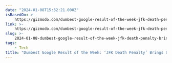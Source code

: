 ```yaml
---
date: "2024-01-08T15:32:21.000Z"
isBasedOn: >-
    https://gizmodo.com/dumbest-google-result-of-the-week-jfk-death-penalty-1851145077
link: >-
    https://gizmodo.com/dumbest-google-result-of-the-week-jfk-death-penalty-1851145077
slug: >-
    2024-01-08-dumbest-google-result-of-the-week-jfk-death-penalty-brings-up-some-kids
tags:
    - Tech
title: "Dumbest Google Result of the Week: ‘JFK Death Penalty’ Brings Up Some Kid’s"
---
```

